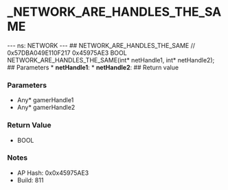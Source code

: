 # _NETWORK_ARE_HANDLES_THE_SAME

--- ns: NETWORK --- ## NETWORK_ARE_HANDLES_THE_SAME  // 0x57DBA049E110F217 0x45975AE3 BOOL NETWORK_ARE_HANDLES_THE_SAME(int* netHandle1, int* netHandle2);   ## Parameters * **netHandle1**: * **netHandle2**:  ## Return value

### Parameters
* Any* gamerHandle1
* Any* gamerHandle2

### Return Value
* BOOL

### Notes
* AP Hash: 0x0x45975AE3
* Build: 811


